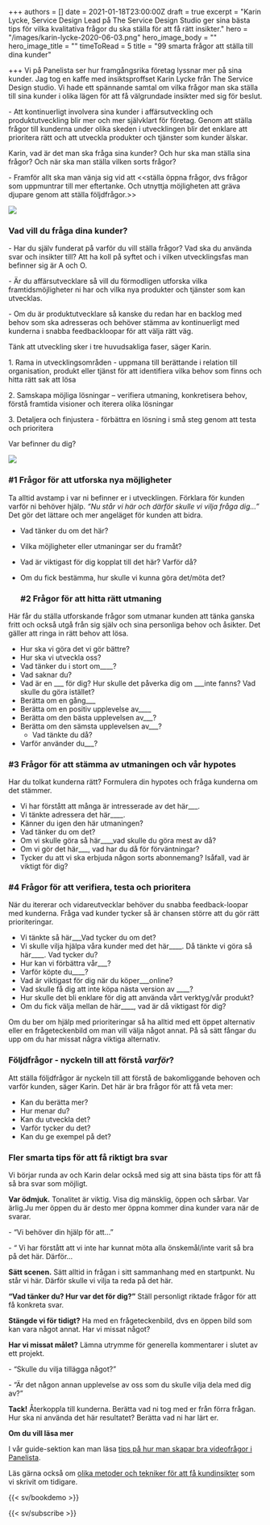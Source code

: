 +++
authors = []
date = 2021-01-18T23:00:00Z
draft = true
excerpt = "Karin Lycke, Service Design Lead på The Service Design Studio ger sina bästa tips för vilka kvalitativa frågor du ska ställa för att få rätt insikter."
hero = "/images/karin-lycke-2020-06-03.png"
hero_image_body = ""
hero_image_title = ""
timeToRead = 5
title = "99 smarta frågor att ställa till dina kunder"

+++
Vi på Panelista ser hur framgångsrika företag lyssnar mer på sina kunder. Jag tog en kaffe med insiktsproffset Karin Lycke från The Service Design studio. Vi hade ett spännande samtal om vilka frågor man ska ställa till sina kunder i olika lägen för att få välgrundade insikter med sig för beslut.

\- Att kontinuerligt involvera sina kunder i affärsutveckling och produktutveckling blir mer och mer självklart för företag. Genom att ställa frågor till kunderna under olika skeden i utvecklingen blir det enklare att prioritera rätt och att utveckla produkter och tjänster som kunder älskar.

Karin, vad är det man ska fråga sina kunder? Och hur ska man ställa sina frågor? Och när ska man ställa vilken sorts frågor?

\- Framför allt ska man vänja sig vid att <<ställa öppna frågor, dvs frågor som uppmuntrar till mer eftertanke. Och utnyttja möjligheten att gräva djupare genom att ställa följdfrågor.>>

![](/images/illustrationcluster08-2021-01-20.png)

### Vad vill du fråga dina kunder?

\- Har du själv funderat på varför du vill ställa frågor? Vad ska du använda svar och insikter till? Att ha koll på syftet och i vilken utvecklingsfas man befinner sig är A och O.

\- Är du affärsutvecklare så vill du förmodligen utforska vilka framtidsmöjligheter ni har och vilka nya produkter och tjänster som kan utvecklas.

\- Om du är produktutvecklare så kanske du redan har en backlog med behov som ska adresseras och behöver stämma av kontinuerligt med kunderna i snabba feedbackloopar för att välja rätt väg.

Tänk att utveckling sker i tre huvudsakliga faser, säger Karin.

1\. Rama in utvecklingsområden - uppmana till berättande i relation till organisation, produkt eller tjänst för att identifiera vilka behov som finns och hitta rätt sak att lösa

2\. Samskapa möjliga lösningar – verifiera utmaning, konkretisera behov, förstå framtida visioner och iterera olika lösningar

3\. Detaljera och finjustera - förbättra en lösning i små steg genom att testa och prioritera

Var befinner du dig?

![](/images/bubbles2-2021-01-20.jpg)

### #1 Frågor för att utforska nya möjligheter

Ta alltid avstamp i var ni befinner er i utvecklingen. Förklara för kunden varför ni behöver hjälp. _“Nu står vi här och därför skulle vi vilja fråga dig…”_ Det gör det lättare och mer angeläget för kunden att bidra.

* Vad tänker du om det här?
* Vilka möjligheter eller utmaningar ser du framåt?
* Vad är viktigast för dig kopplat till det här? Varför då?
* Om du fick bestämma, hur skulle vi kunna göra det/möta det?

  ### #2 Frågor för att hitta rätt utmaning

Här får du ställa utforskande frågor som utmanar kunden att tänka ganska fritt och också utgå från sig själv och sina personliga behov och åsikter. Det gäller att ringa in rätt behov att lösa.

* Hur ska vi göra det vi gör bättre?
* Hur ska vi utveckla oss?
* Vad tänker du i stort om____?
* Vad saknar du?
* Vad är en ___ för dig? Hur skulle det påverka dig om ___inte fanns? Vad skulle du göra istället?
* Berätta om en gång___
* Berätta om en positiv upplevelse av____
* Berätta om den bästa upplevelsen av___?
* Berätta om den sämsta upplevelsen av___?
  * Vad tänkte du då?
* Varför använder du___?

### #3 Frågor för att stämma av utmaningen och vår hypotes

Har du tolkat kunderna rätt? Formulera din hypotes och fråga kunderna om det stämmer.

* Vi har förstått att många är intresserade av det här___.
* Vi tänkte adressera det här____.
* Känner du igen den här utmaningen?
* Vad tänker du om det?
* Om vi skulle göra så här____vad skulle du göra mest av då?
* Om vi gör det här___, vad har du då för förväntningar?
* Tycker du att vi ska erbjuda någon sorts abonnemang? Isåfall, vad är viktigt för dig?

### #4 Frågor för att verifiera, testa och prioritera

När du itererar och vidareutvecklar behöver du snabba feedback-loopar med kunderna. Fråga vad kunder tycker så är chansen större att du gör rätt prioriteringar.

* Vi tänkte så här___Vad tycker du om det?
* Vi skulle vilja hjälpa våra kunder med det här____. Då tänkte vi göra så här____. Vad tycker du?
* Hur kan vi förbättra vår___?
* Varför köpte du____?
* Vad är viktigast för dig när du köper___online?
* Vad skulle få dig att inte köpa nästa version av ____?
* Hur skulle det bli enklare för dig att använda vårt verktyg/vår produkt?
* Om du fick välja mellan de här____, vad är då viktigast för dig?

Om du ber om hjälp med prioriteringar så ha alltid med ett öppet alternativ eller en frågeteckenbild om man vill välja något annat. På så sätt fångar du upp om du har missat några viktiga alternativ.

### Följdfrågor - nyckeln till att förstå _varför_?

Att ställa följdfrågor är nyckeln till att förstå de bakomliggande behoven och varför kunden, säger Karin. Det här är bra frågor för att få veta mer:

* Kan du berätta mer?
* Hur menar du?
* Kan du utveckla det?
* Varför tycker du det?
* Kan du ge exempel på det?

### Fler smarta tips för att få riktigt bra svar

Vi börjar runda av och Karin delar också med sig att sina bästa tips för att få så bra svar som möjligt.

**Var ödmjuk.** Tonalitet är viktig. Visa dig mänsklig, öppen och sårbar. Var ärlig.Ju mer öppen du är desto mer öppna kommer dina kunder vara när de svarar.

\- “Vi behöver din hjälp för att…”

\- “ Vi har förstått att vi inte har kunnat möta alla önskemål/inte varit så bra på det här. Därför…

**Sätt scenen.** Sätt alltid in frågan i sitt sammanhang med en startpunkt. Nu står vi här. Därför skulle vi vilja ta reda på det här.

**“Vad tänker du? Hur var det för dig?”** Ställ personligt riktade frågor för att få konkreta svar.

**Stängde vi för tidigt?** Ha med en frågeteckenbild, dvs en öppen bild som kan vara något annat. Har vi missat något?

**Har vi missat målet?** Lämna utrymme för generella kommentarer i slutet av ett projekt.

\- “Skulle du vilja tillägga något?”

\- “Är det någon annan upplevelse av oss som du skulle vilja dela med dig av?”

**Tack!** Återkoppla till kunderna. Berätta vad ni tog med er från förra frågan. Hur ska ni använda det här resultatet? Berätta vad ni har lärt er.

**Om du vill läsa mer**

I vår guide-sektion kan man läsa [tips på hur man skapar bra videofrågor i Panelista](https://panelista.com/guide/how-to-create-your-first-video-question "Hur man skapar bra videofrågor").

Läs gärna också om [olika metoder och tekniker för att få kundinsikter](https://articles.panelista.com/sv/verktygslada-for-kundinsikter/ "Verktygslåda för kundinsikter") som vi skrivit om tidigare.

{{< sv/bookdemo >}}

{{< sv/subscribe >}}